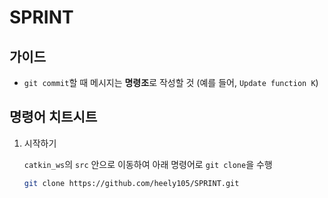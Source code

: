 # SPRINT

## 가이드

- `git commit`할 때 메시지는 **명령조**로 작성할 것 (예를 들어, `Update function K`)

## 명령어 치트시트

1. 시작하기

    `catkin_ws`의 `src` 안으로 이동하여 아래 명령어로 `git clone`을 수행

    ```zsh
    git clone https://github.com/heely105/SPRINT.git
    ```
